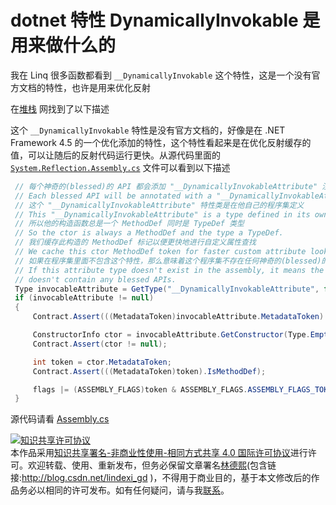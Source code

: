 # dotnet 特性 DynamicallyInvokable 是用来做什么的

我在 Linq 很多函数都看到 `__DynamicallyInvokable` 这个特性，这是一个没有官方文档的特性，也许是用来优化反射

<!--more-->
<!-- CreateTime:2019/8/31 16:55:58 -->


在[堆栈](https://stackoverflow.com/a/12552079/6116637) 网找到了以下描述

这个 `__DynamicallyInvokable` 特性是没有官方文档的，好像是在 .NET Framework 4.5 的一个优化添加的特性，这个特性看起来是在优化反射缓存的值，可以让随后的反射代码运行更快。从源代码里面的 [`System.Reflection.Assembly.cs`](https://referencesource.microsoft.com/#mscorlib/system/reflection/assembly.cs,1282) 文件可以看到以下描述

```csharp
 // 每个神奇的(blessed)的 API 都会添加 "__DynamicallyInvokableAttribute" 注释
 // Each blessed API will be annotated with a "__DynamicallyInvokableAttribute".
 // 这个 "__DynamicallyInvokableAttribute" 特性类是在他自己的程序集定义
 // This "__DynamicallyInvokableAttribute" is a type defined in its own assembly.
 // 所以他的构造函数总是一个 MethodDef 同时是 TypeDef 类型
 // So the ctor is always a MethodDef and the type a TypeDef.
 // 我们缓存此构造的 MethodDef 标记以便更快地进行自定义属性查找
 // We cache this ctor MethodDef token for faster custom attribute lookup.
 // 如果在程序集里面不包含这个特性，那么意味着这个程序集不存在任何神奇的(blessed)的 API 方法
 // If this attribute type doesn't exist in the assembly, it means the assembly
 // doesn't contain any blessed APIs.
 Type invocableAttribute = GetType("__DynamicallyInvokableAttribute", false);
 if (invocableAttribute != null)
 {
     Contract.Assert(((MetadataToken)invocableAttribute.MetadataToken).IsTypeDef);

     ConstructorInfo ctor = invocableAttribute.GetConstructor(Type.EmptyTypes);
     Contract.Assert(ctor != null);

     int token = ctor.MetadataToken;
     Contract.Assert(((MetadataToken)token).IsMethodDef);

     flags |= (ASSEMBLY_FLAGS)token & ASSEMBLY_FLAGS.ASSEMBLY_FLAGS_TOKEN_MASK;
 }
```

源代码请看 [Assembly.cs](https://referencesource.microsoft.com/#mscorlib/system/reflection/assembly.cs,1282)	

<a rel="license" href="http://creativecommons.org/licenses/by-nc-sa/4.0/"><img alt="知识共享许可协议" style="border-width:0" src="https://licensebuttons.net/l/by-nc-sa/4.0/88x31.png" /></a><br />本作品采用<a rel="license" href="http://creativecommons.org/licenses/by-nc-sa/4.0/">知识共享署名-非商业性使用-相同方式共享 4.0 国际许可协议</a>进行许可。欢迎转载、使用、重新发布，但务必保留文章署名[林德熙](http://blog.csdn.net/lindexi_gd)(包含链接:http://blog.csdn.net/lindexi_gd )，不得用于商业目的，基于本文修改后的作品务必以相同的许可发布。如有任何疑问，请与我[联系](mailto:lindexi_gd@163.com)。 
